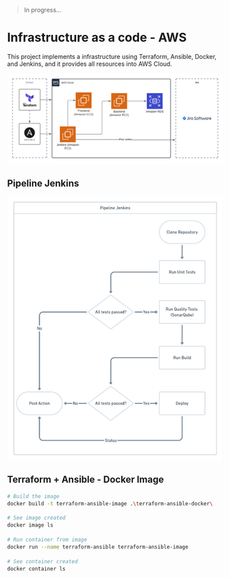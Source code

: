 > In progress...

# Infrastructure as a code - AWS

This project implements a infrastructure using Terraform, Ansible, Docker, and Jenkins, and it provides all resources into AWS Cloud.

![Infrastructure Schema AWS](https://github.com/mcosta21/infra-devops-aws/blob/main/.github/infra-schema-aws.png)

## Pipeline Jenkins

<div align="center">
  <img width="500" src="https://github.com/mcosta21/infra-devops-aws/blob/main/.github/pipeline-jenkins.png" alt="Pipeline Jenkins" />
</div>

## Terraform + Ansible - Docker Image

```bash
# Build the image
docker build -t terraform-ansible-image .\terraform-ansible-docker\

# See image created
docker image ls

# Run container from image
docker run --name terraform-ansible terraform-ansible-image

# See container created
docker container ls
```
